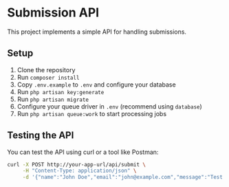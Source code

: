 # Submission API

This project implements a simple API for handling submissions.

## Setup

1. Clone the repository
2. Run `composer install`
3. Copy `.env.example` to `.env` and configure your database
4. Run `php artisan key:generate`
5. Run `php artisan migrate`
6. Configure your queue driver in `.env` (recommend using `database`)
7. Run `php artisan queue:work` to start processing jobs

## Testing the API

You can test the API using curl or a tool like Postman:

```bash
curl -X POST http://your-app-url/api/submit \
     -H "Content-Type: application/json" \
     -d '{"name":"John Doe","email":"john@example.com","message":"Test message"}'